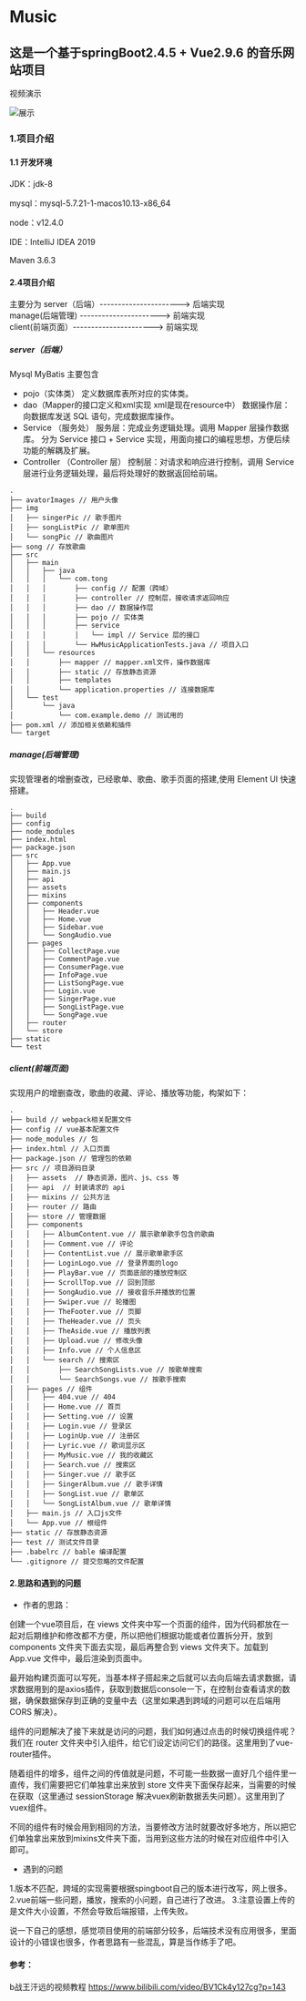 # Music
## 这是一个基于springBoot2.4.5 + Vue2.9.6 的音乐网站项目

视频演示

![展示](show/music网站展示.gif)

### 1.项目介绍
#### 1.1 开发环境

JDK：jdk-8

mysql：mysql-5.7.21-1-macos10.13-x86_64

node：v12.4.0

IDE：IntelliJ IDEA 2019

Maven 3.6.3

#### 2.4项目介绍
主要分为 
server（后端）----------------------> 后端实现           
manage(后端管理) ----------------------> 前端实现    
client(前端页面）----------------------> 前端实现  

##### server（后端）
Mysql MyBatis
主要包含
- pojo（实体类）
定义数据库表所对应的实体类。
- dao（Mapper的接口定义和xml实现 xml是现在resource中）
数据操作层：向数据库发送 SQL 语句，完成数据库操作。
- Service （服务处）
服务层：完成业务逻辑处理。调用 Mapper 层操作数据库。
分为 Service 接口 + Service 实现，用面向接口的编程思想，方便后续功能的解耦及扩展。
- Controller （Controller 层）
控制层：对请求和响应进行控制，调用 Service 层进行业务逻辑处理，最后将处理好的数据返回给前端。

```
.
├── avatorImages // 用户头像
├── img
│   ├── singerPic // 歌手图片
│   ├── songListPic // 歌单图片
│   └── songPic // 歌曲图片
├── song // 存放歌曲
├── src
│   ├── main
│   │   ├── java
│   │   │   └── com.tong
│   │   │       ├── config // 配置（跨域）
│   │   │       ├── controller // 控制层，接收请求返回响应
│   │   │       ├── dao // 数据操作层
│   │   │       ├── pojo // 实体类
│   │   │       ├── service
│   │   │       │   └── impl // Service 层的接口
│   │   │       └── HwMusicApplicationTests.java // 项目入口
│   │   └── resources
│   │       ├── mapper // mapper.xml文件，操作数据库
│   │       ├── static // 存放静态资源
│   │       ├── templates
│   │       └── application.properties // 连接数据库
│   └── test
│       └── java
│           └── com.example.demo // 测试用的
├── pom.xml // 添加相关依赖和插件
└── target
```


##### manage(后端管理)
实现管理者的增删查改，已经歌单、歌曲、歌手页面的搭建,使用 Element UI 快速搭建。
```
.
├── build
├── config
├── node_modules
├── index.html
├── package.json
├── src
│   ├── App.vue
│   ├── main.js
│   ├── api
│   ├── assets
│   ├── mixins
│   ├── components
│   │   ├── Header.vue
│   │   ├── Home.vue
│   │   ├── Sidebar.vue
│   │   └── SongAudio.vue
│   ├── pages
│   │   ├── CollectPage.vue
│   │   ├── CommentPage.vue
│   │   ├── ConsumerPage.vue
│   │   ├── InfoPage.vue
│   │   ├── ListSongPage.vue
│   │   ├── Login.vue
│   │   ├── SingerPage.vue
│   │   ├── SongListPage.vue
│   │   └── SongPage.vue
│   ├── router
│   └── store
├── static
└── test
```
##### client(前端页面)
实现用户的增删查改，歌曲的收藏、评论、播放等功能，构架如下：
```
.
├── build // webpack相关配置文件
├── config // vue基本配置文件
├── node_modules // 包
├── index.html // 入口页面
├── package.json // 管理包的依赖
├── src // 项目源码目录
│   ├── assets  // 静态资源，图片、js、css 等
│   ├── api  // 封装请求的 api
│   ├── mixins // 公共方法
│   ├── router // 路由
│   ├── store // 管理数据
│   ├── components
│   │   ├── AlbumContent.vue // 展示歌单歌手包含的歌曲
│   │   ├── Comment.vue // 评论
│   │   ├── ContentList.vue // 展示歌单歌手区
│   │   ├── LoginLogo.vue // 登录界面的logo
│   │   ├── PlayBar.vue // 页面底部的播放控制区
│   │   ├── ScrollTop.vue // 回到顶部
│   │   ├── SongAudio.vue // 接收音乐并播放的位置
│   │   ├── Swiper.vue // 轮播图
│   │   ├── TheFooter.vue // 页脚
│   │   ├── TheHeader.vue // 页头
│   │   ├── TheAside.vue // 播放列表
│   │   ├── Upload.vue // 修改头像
│   │   ├── Info.vue // 个人信息区
│   │   └── search // 搜索区
│   │       ├── SearchSongLists.vue // 按歌单搜索
│   │       └── SearchSongs.vue // 按歌手搜索
│   ├── pages // 组件
│   │   ├── 404.vue // 404
│   │   ├── Home.vue // 首页
│   │   ├── Setting.vue // 设置
│   │   ├── Login.vue // 登录区
│   │   ├── LoginUp.vue // 注册区
│   │   ├── Lyric.vue // 歌词显示区
│   │   ├── MyMusic.vue // 我的收藏区
│   │   ├── Search.vue // 搜索区
│   │   ├── Singer.vue // 歌手区
│   │   ├── SingerAlbum.vue // 歌手详情
│   │   ├── SongList.vue // 歌单区
│   │   └── SongListAlbum.vue // 歌单详情
│   ├── main.js // 入口js文件
│   └── App.vue // 根组件
├── static // 存放静态资源
├── test // 测试文件目录
├── .babelrc // bable 编译配置
└── .gitignore // 提交忽略的文件配置
```

#### 2.思路和遇到的问题
- 作者的思路：

创建一个vue项目后，在 views 文件夹中写一个页面的组件，因为代码都放在一起对后期维护和修改都不方便，所以把他们根据功能或者位置拆分开，放到 components 文件夹下面去实现，最后再整合到 views 文件夹下。加载到 App.vue 文件中，最后渲染到页面中。

最开始构建页面可以写死，当基本样子搭起来之后就可以去向后端去请求数据，请求数据用到的是axios插件，获取到数据后console一下，在控制台查看请求的数据，确保数据保存到正确的变量中去（这里如果遇到跨域的问题可以在后端用 CORS 解决）。

组件的问题解决了接下来就是访问的问题，我们如何通过点击的时候切换组件呢？我们在 router 文件夹中引入组件，给它们设定访问它们的路径。这里用到了vue-router插件。

随着组件的增多，组件之间的传值就是问题，不可能一些数据一直好几个组件里一直传，我们需要把它们单独拿出来放到 store 文件夹下面保存起来，当需要的时候在获取（这里通过 sessionStorage 解决vuex刷新数据丢失问题）。这里用到了vuex组件。

不同的组件有时候会用到相同的方法，当要修改方法时就要改好多地方，所以把它们单独拿出来放到mixins文件夹下面，当用到这些方法的时候在对应组件中引入即可。
- 遇到的问题


1.版本不匹配，跨域的实现需要根据spingboot自己的版本进行改写，网上很多。
2.vue前端一些问题，播放，搜索的小问题，自己进行了改进。
3.注意设置上传的是文件大小设置，不然会导致后端报错，上传失败。

说一下自己的感想，感觉项目使用的前端部分较多，后端技术没有应用很多，里面设计的小错误也很多，作者思路有一些混乱，算是当作练手了吧。


#### 参考：
b战王汗远的视频教程
https://www.bilibili.com/video/BV1Ck4y127cg?p=143


